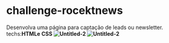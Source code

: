 # challenge-rocektnews
Desenvolva uma página para captação de leads ou newsletter.</br>
techs:<b>HTML<b/>e <b>CSS<b/>
![Untitled-2](https://user-images.githubusercontent.com/63961258/140648387-16f82fc8-601c-465b-af70-54ddcb14be16.png)
![Untitled-2](https://user-images.githubusercontent.com/63961258/140648434-683035b3-b60d-470b-96a1-36741151d5e6.png)
